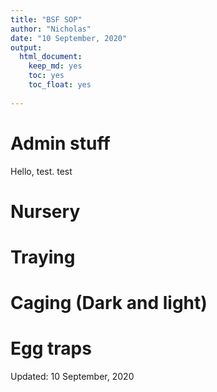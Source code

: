 ```yaml
---
title: "BSF SOP"
author: "Nicholas"
date: "10 September, 2020"
output:
  html_document: 
    keep_md: yes
    toc: yes
    toc_float: yes
    
---
```


# Admin stuff
Hello, test. test



# Nursery







# Traying




# Caging (Dark and light)


# Egg traps





























Updated: 10 September, 2020
